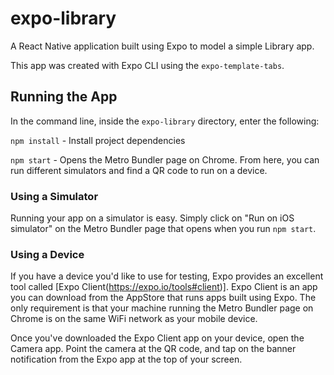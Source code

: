 # expo-library
A React Native application built using Expo to model a simple Library app.

This app was created with Expo CLI using the `expo-template-tabs`. 

## Running the App

In the command line, inside the `expo-library` directory, enter the following:

`npm install` - Install project dependencies

`npm start` - Opens the Metro Bundler page on Chrome. From here, you can run different simulators and find a QR code to run on a device.

### Using a Simulator

Running your app on a simulator is easy. Simply click on "Run on iOS simulator" on the Metro Bundler page that opens when you run `npm start`. 

### Using a Device

If you have a device you'd like to use for testing, Expo provides an excellent tool called [Expo Client(https://expo.io/tools#client)]. Expo Client is an app you can download from the AppStore that runs apps built using Expo. The only requirement is that your machine running the Metro Bundler page on Chrome is on the same WiFi network as your mobile device. 

Once you've downloaded the Expo Client app on your device, open the Camera app. Point the camera at the QR code, and tap on the banner notification from the Expo app at the top of your screen. 
